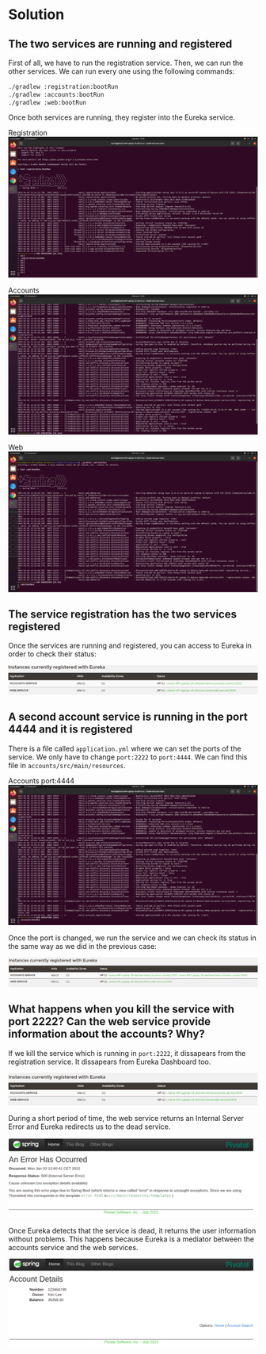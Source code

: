 # Solution
## The two services are running and registered
First of all, we have to run the registration service. Then, we can run the other services. We can run every one using the following commands: 
```
./gradlew :registration:bootRun
./gradlew :accounts:bootRun
./gradlew :web:bootRun
```

Once both services are running, they register into the Eureka service. 

Registration
![Registration](images/registration.png)

Accounts 
![Accounts](images/accounts.png)

Web 
![Web](images/web.png)

## The service registration has the two services registered
Once the services are running and registered, you can access to Eureka in order to check their status: 

![Eureka1](images/2Servicios.png)

## A second account service is running in the port 4444 and it is registered
There is a file called `application.yml` where we can set the ports of the service. We only have to change `port:2222` to `port:4444`. We can find this file in `accounts/src/main/resources`. 

Accounts port:4444
![Accounts4444](images/accounts4444.png)

Once the port is changed, we run the service and we can check its status in the same way as we did in the previous case: 

![Eureka2](images/3Servicios.png) 

## What happens when you kill the service with port 2222? Can the web service provide information about the accounts? Why? 

If we kill the service which is running in `port:2222`, it dissapears from the registration service. It dissapears from Eureka Dashboard too. 

![Eureka3](images/2222Muerto.png)

During a short period of time, the web service returns an Internal Server Error and Eureka redirects us to the dead service.

![Error](images/Error.png)

Once Eureka detects that the service is dead, it returns the user information without problems. This happens because Eureka is a mediator between the accounts service and the web services. 

![Detalles](images/Detalles.png)

